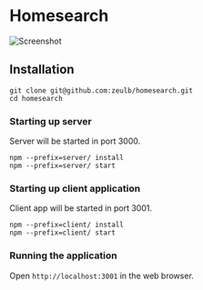 # Homesearch

![Screenshot](http://i.imgur.com/xd9042j.jpg)

## Installation

```
git clone git@github.com:zeulb/homesearch.git
cd homesearch
```

### Starting up server
Server will be started in port 3000.

```
npm --prefix=server/ install
npm --prefix=server/ start
```


### Starting up client application
Client app will be started in port 3001.

```
npm --prefix=client/ install
npm --prefix=client/ start
```

### Running the application

Open `http://localhost:3001` in the web browser.